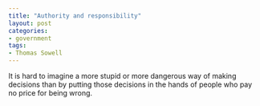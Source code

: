 ```yaml
---
title: "Authority and responsibility"
layout: post
categories:
- government
tags:
- Thomas Sowell
---
```


It is hard to imagine a more stupid or more dangerous way of making decisions than by putting those decisions in the hands of people who pay no price for being wrong.